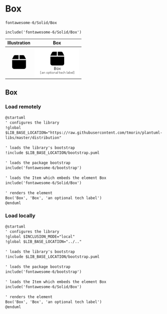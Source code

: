 # Box


```text
fontawesome-6/Solid/Box
```

```text
include('fontawesome-6/Solid/Box')
```



| Illustration | Box |
| :---: | :---: |
| ![illustration for Illustration](../../fontawesome-6/Solid/Box.png) | ![illustration for Box](../../fontawesome-6/Solid/Box.Local.png) |




## Box

### Load remotely
```plantuml
@startuml
' configures the library
!global $LIB_BASE_LOCATION="https://raw.githubusercontent.com/tmorin/plantuml-libs/master/distribution"

' loads the library's bootstrap
!include $LIB_BASE_LOCATION/bootstrap.puml

' loads the package bootstrap
include('fontawesome-6/bootstrap')

' loads the Item which embeds the element Box
include('fontawesome-6/Solid/Box')

' renders the element
Box('Box', 'Box', 'an optional tech label')
@enduml
```

### Load locally
```plantuml
@startuml
' configures the library
!global $INCLUSION_MODE="local"
!global $LIB_BASE_LOCATION="../.."

' loads the library's bootstrap
!include $LIB_BASE_LOCATION/bootstrap.puml

' loads the package bootstrap
include('fontawesome-6/bootstrap')

' loads the Item which embeds the element Box
include('fontawesome-6/Solid/Box')

' renders the element
Box('Box', 'Box', 'an optional tech label')
@enduml
```

